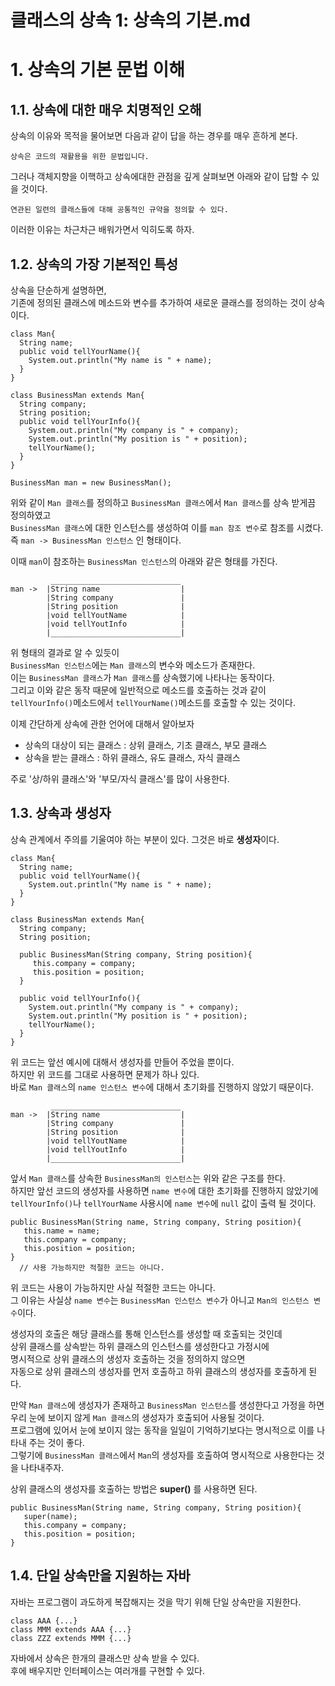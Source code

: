 클래스의 상속 1: 상속의 기본.md
=======================
# 1. 상속의 기본 문법 이해
## 1.1. 상속에 대한 매우 치명적인 오해
상속의 이유와 목적을 물어보면 다음과 같이 답을 하는 경우를 매우 흔하게 본다.
```
상속은 코드의 재활용을 위한 문법입니다.  
```
     
그러나 객체지향을 이핵하고 상속에대한 관점을 깊게 살펴보면 아래와 같이 답할 수 있을 것이다.    
```
연관된 일련의 클래스들에 대해 공통적인 규약을 정의할 수 있다.  
```
이러한 이유는 차근차근 배워가면서 익히도록 하자. 
  
## 1.2. 상속의 가장 기본적인 특성
상속을 단순하게 설명하면,  
기존에 정의된 클래스에 메소드와 변수를 추가하여 새로운 클래스를 정의하는 것이 상속이다.     
```
class Man{
  String name;
  public void tellYourName(){
    System.out.println("My name is " + name);
  }
}

class BusinessMan extends Man{
  String company;
  String position;
  public void tellYourInfo(){
    System.out.println("My company is " + company);
    System.out.println("My position is " + position);
    tellYourName();
  }
}
```
```
BusinessMan man = new BusinessMan();
```
위와 같이 ```Man 클래스```를 정의하고 ```BusinessMan 클래스```에서 ```Man 클래스```를 상속 받게끔 정의하였고        
```BusinessMan 클래스```에 대한 인스턴스를 생성하여 이를 ```man 참조 변수```로 참조를 시켰다.          
즉 ```man -> BusinessMan 인스턴스``` 인 형태이다.       
     
이때 ```man```이 참조하는 ```BusinessMan 인스턴스```의 아래와 같은 형태를 가진다.    
```
         _____________________________
man ->  |String name                  |
        |String company               |
        |String position              |
        |void tellYoutName            |
        |void tellYoutInfo            |
        |_____________________________|
```
위 형태의 결과로 알 수 있듯이    
```BusinessMan 인스턴스```에는 ```Man 클래스```의 변수와 메소드가 존재한다.    
이는 ```BusinessMan 클래스```가 ```Man 클래스```를 상속했기에 나타나는 동작이다.    
그리고 이와 같은 동작 때문에 일반적으로 메소드를 호출하는 것과 같이   
```tellYourInfo()```메소드에서 ```tellYourName()```메소드를 호출할 수 있는 것이다.  
   
이제 간단하게 상속에 관한 언어에 대해서 알아보자
  
* 상속의 대상이 되는 클래스 : 상위 클래스, 기초 클래스, 부모 클래스
* 상속을 받는 클래스 : 하위 클래스, 유도 클래스, 자식 클래스
  
주로 '상/하위 클래스'와 '부모/자식 클래스'를 많이 사용한다.      

## 1.3. 상속과 생성자
상속 관계에서 주의를 기울여야 하는 부분이 있다. 그것은 바로 **생성자**이다.  

```
class Man{
  String name;
  public void tellYourName(){
    System.out.println("My name is " + name);
  }
}

class BusinessMan extends Man{
  String company;
  String position;
  
  public BusinessMan(String company, String position){
     this.company = company;
     this.position = position;
  }
  
  public void tellYourInfo(){
    System.out.println("My company is " + company);
    System.out.println("My position is " + position);
    tellYourName();
  }
}
```
위 코드는 앞선 예시에 대해서 생성자를 만들어 주었을 뿐이다.  
하지만 위 코드를 그대로 사용하면 문제가 하나 있다.    
바로 ```Man 클래스```의 ```name 인스턴스 변수```에 대해서 초기화를 진행하지 않았기 때문이다.  

```
         _____________________________
man ->  |String name                  |
        |String company               |
        |String position              |
        |void tellYoutName            |
        |void tellYoutInfo            |
        |_____________________________|
```
앞서 ```Man 클래스```를 상속한 ```BusinessMan의 인스턴스```는 위와 같은 구조를 한다.      
하지만 앞선 코드의 생성자를 사용하면 ```name 변수```에 대한 초기화를 진행하지 않았기에     
```tellYourInfo()```나 ```tellYourName``` 사용시에 ```name 변수```에 ```null``` 값이 출력 될 것이다.    
  
```
public BusinessMan(String name, String company, String position){
   this.name = name;
   this.company = company;
   this.position = position;
}
  // 사용 가능하지만 적절한 코드는 아니다.
```
위 코드는 사용이 가능하지만 사실 적절한 코드는 아니다.         
그 이유는 사실상 ```name 변수```는 ```BusinessMan 인스턴스 변수```가 아니고 ```Man의 인스턴스 변수```이다.      
       
생성자의 호출은 해당 클래스를 통해 인스턴스를 생성할 때 호출되는 것인데     
상위 클래스를 상속받는 하위 클래스의 인스턴스를 생성한다고 가정시에     
명시적으로 상위 클래스의 생성자 호출하는 것을 정의하지 않으면     
자동으로 상위 클래스의 생성자를 먼저 호출하고 하위 클래스의 생성자를 호출하게 된다.      
   
만약  ```Man 클래스```에 생성자가 존재하고 ```BusinessMan 인스턴스```를 생성한다고 가정을 하면     
우리 눈에 보이지 않게 ```Man 클래스```의 생성자가 호출되어 사용될 것이다.    
프로그램에 있어서 눈에 보이지 않는 동작을 일일이 기억하기보다는 명시적으로 이를 나타내 주는 것이 좋다.      
그렇기에 ```BusinessMan 클래스```에서 ```Man```의 생성자를 호출하여 명시적으로 사용한다는 것을 나타내주자.          
      
상위 클래스의 생성자를 호출하는 방법은 **super()** 를 사용하면 된다.     
```  
public BusinessMan(String name, String company, String position){
   super(name);
   this.company = company;
   this.position = position;
}
```
   
## 1.4. 단일 상속만을 지원하는 자바
자바는 프로그램이 과도하게 복잡해지는 것을 막기 위해 단일 상속만을 지원한다.  

```
class AAA {...}
class MMM extends AAA {...}
class ZZZ extends MMM {...}
```
자바에서 상속은 한개의 클래스만 상속 받을 수 있다.    
후에 배우지만 인터페이스는 여러개를 구현할 수 있다.  
